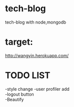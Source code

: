 tech-blog
=========
tech-blog with node,mongodb

target:
===
http://wangyin.herokuapp.com/


TODO LIST
====

  -style change 
  -user profiler add  
  -logout button  
  -Beautify 



